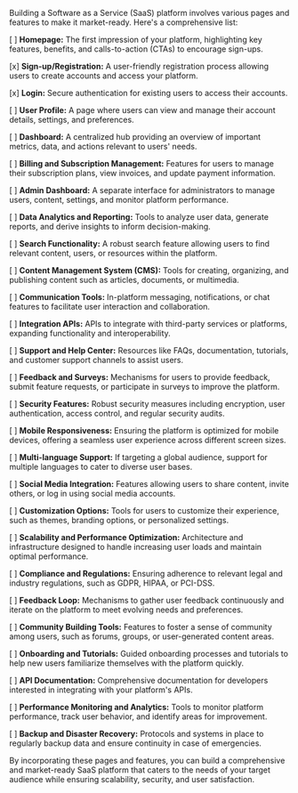 Building a Software as a Service (SaaS) platform involves various pages and features to make it market-ready. Here's a comprehensive list:

[ ] **Homepage:** The first impression of your platform, highlighting key features, benefits, and calls-to-action (CTAs) to encourage sign-ups.

[x] **Sign-up/Registration:** A user-friendly registration process allowing users to create accounts and access your platform.

[x] **Login:** Secure authentication for existing users to access their accounts.

[ ] **User Profile:** A page where users can view and manage their account details, settings, and preferences.

[ ] **Dashboard:** A centralized hub providing an overview of important metrics, data, and actions relevant to users' needs.

[ ] **Billing and Subscription Management:** Features for users to manage their subscription plans, view invoices, and update payment information.

[ ] **Admin Dashboard:** A separate interface for administrators to manage users, content, settings, and monitor platform performance.

[ ] **Data Analytics and Reporting:** Tools to analyze user data, generate reports, and derive insights to inform decision-making.

[ ] **Search Functionality:** A robust search feature allowing users to find relevant content, users, or resources within the platform.

[ ] **Content Management System (CMS):** Tools for creating, organizing, and publishing content such as articles, documents, or multimedia.

[ ] **Communication Tools:** In-platform messaging, notifications, or chat features to facilitate user interaction and collaboration.

[ ] **Integration APIs:** APIs to integrate with third-party services or platforms, expanding functionality and interoperability.

[ ] **Support and Help Center:** Resources like FAQs, documentation, tutorials, and customer support channels to assist users.

[ ] **Feedback and Surveys:** Mechanisms for users to provide feedback, submit feature requests, or participate in surveys to improve the platform.

[ ] **Security Features:** Robust security measures including encryption, user authentication, access control, and regular security audits.

[ ] **Mobile Responsiveness:** Ensuring the platform is optimized for mobile devices, offering a seamless user experience across different screen sizes.

[ ] **Multi-language Support:** If targeting a global audience, support for multiple languages to cater to diverse user bases.

[ ] **Social Media Integration:** Features allowing users to share content, invite others, or log in using social media accounts.

[ ] **Customization Options:** Tools for users to customize their experience, such as themes, branding options, or personalized settings.

[ ] **Scalability and Performance Optimization:** Architecture and infrastructure designed to handle increasing user loads and maintain optimal performance.

[ ] **Compliance and Regulations:** Ensuring adherence to relevant legal and industry regulations, such as GDPR, HIPAA, or PCI-DSS.

[ ] **Feedback Loop:** Mechanisms to gather user feedback continuously and iterate on the platform to meet evolving needs and preferences.

[ ] **Community Building Tools:** Features to foster a sense of community among users, such as forums, groups, or user-generated content areas.

[ ] **Onboarding and Tutorials:** Guided onboarding processes and tutorials to help new users familiarize themselves with the platform quickly.

[ ] **API Documentation:** Comprehensive documentation for developers interested in integrating with your platform's APIs.

[ ] **Performance Monitoring and Analytics:** Tools to monitor platform performance, track user behavior, and identify areas for improvement.

[ ] **Backup and Disaster Recovery:** Protocols and systems in place to regularly backup data and ensure continuity in case of emergencies.

By incorporating these pages and features, you can build a comprehensive and market-ready SaaS platform that caters to the needs of your target audience while ensuring scalability, security, and user satisfaction.
